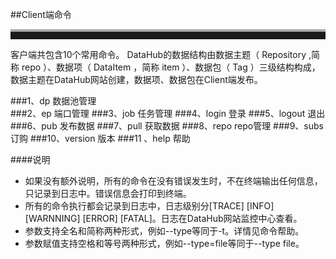 ##Client端命令
<br>
<hr style=" height:12px;border:none;border-top:4px solid #A9A9A9;" />  
客户端共包含10个常用命令。  
DataHub的数据结构由数据主题（ Repository ,简称 repo ）、数据项（ DataItem ，简称 item ）、数据包（ Tag ）三级结构构成，数据主题在DataHub网站创建，数据项、数据包在Client端发布。

###1、dp	数据池管理  
###2、ep 端口管理
###3、job 任务管理
###4、login 登录
###5、logout  退出
###6、pub  发布数据
###7、pull 获取数据
###8、repo  repo管理
###9、subs 订购
###10、version  版本
###11 、help  帮助

####说明
* 如果没有额外说明，所有的命令在没有错误发生时，不在终端输出任何信息，只记录到日志中。错误信息会打印到终端。
* 所有的命令执行都会记录到日志中，日志级别分[TRACE] [INFO] [WARNNING] [ERROR] [FATAL]。日志在DataHub网站监控中心查看。
* 参数支持全名和简称两种形式，例如--type等同于-t。详情见命令帮助。
* 参数赋值支持空格和等号两种形式，例如--type=file等同于--type file。
